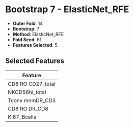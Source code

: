 # Bootstrap 7 - ElasticNet_RFE

- **Outer Fold**: 14
- **Bootstrap**: 7
- **Method**: ElasticNet_RFE
- **Fold Seed**: 61
- **Features Selected**: 5

## Selected Features

| Feature |
|---------|
| CD8 RO CD27_total |
| NKCD56hi_total |
| Tconv memDR_CD3 |
| CD8 RO DR_CD8 |
| Ki67_Bcells |
